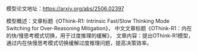 模型论文地址：https://arxiv.org/abs/2506.02397

模型概述：文章标题《OThink-R1: Intrinsic Fast/Slow Thinking Mode Switching for Over-Reasoning Mitigation》，
中文文章标题《OThink-R1：内在的快/慢思考模式切换，用于过度推理的缓解》，
文章内容：提出OThink-R1模型，通过内在快慢思考模式切换缓解过度推理问题，提高决策效率。
